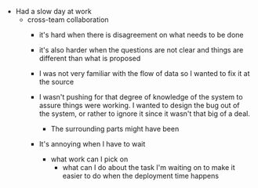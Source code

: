 - Had a slow day at work
	 - cross-team collaboration
		 - it's hard when there is disagreement on what needs to be done

		 - it's also harder when the questions are not clear and things are different than what is proposed

		 - I was not very familiar with the flow of data so I wanted to fix it at the source

		 - I wasn't pushing for that degree of knowledge of the system to assure things were working. I wanted to design the bug out of the system, or rather to ignore it since it wasn't that big of a deal.
			 - The surrounding parts might have been

		 - It's annoying when I have to wait
			 - what work can I pick on
				 - what can I do about the task I'm waiting on to make it easier to do when the deployment time happens
